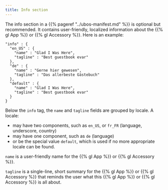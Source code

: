 ```yaml
---
title: Info section
---
```


The info section in a {{% pageref "../ubos-manifest.md" %}} is optional but recommended.
It contains user-friendly, localized information about the {{% gl App %}} or
{{% gl Accessory %}}. Here is an example:

```
"info" : {
  "en_US" : {
    "name" : "Glad I Was Here",
    "tagline" : "Best guestbook evar"
  },
  "de" : {
    "name" : "Gerne hier gewesen",
    "tagline" : "Das allerbeste Gästebuch"
  },
  "default" : {
    "name" : "Glad I Was Here",
    "tagline" : "Best guestbook evar"
  }
}
```

Below the ``info`` tag, the ``name`` and ``tagline`` fields are grouped by locale. A locale:

* may have two components, such as ``en_US``, or ``fr_FR`` (language, underscore, country)
* may have one component, such as ``de`` (language)
* or be the special value ``default``, which is used if no more appropriate locale
  can be found.

``name`` is a user-friendly name for the {{% gl App %}} or {{% gl Accessory %}}.

``tagline`` is a single-line, short summary for the {{% gl App %}} or {{% gl Accessory %}} that reminds the
user what this {{% gl App %}} or {{% gl Accessory %}} is all about.
